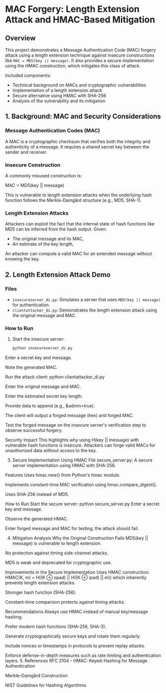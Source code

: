 # MAC Forgery: Length Extension Attack and HMAC-Based Mitigation

## Overview

This project demonstrates a Message Authentication Code (MAC) forgery attack using a length extension technique against insecure constructions like `MAC = MD5(key || message)`. It also provides a secure implementation using the HMAC construction, which mitigates this class of attack.

Included components:

- Technical background on MACs and cryptographic vulnerabilities
- Implementation of a length extension attack
- Secure alternative using HMAC with SHA-256
- Analysis of the vulnerability and its mitigation

## 1. Background: MAC and Security Considerations

### Message Authentication Codes (MAC)

A MAC is a cryptographic checksum that verifies both the integrity and authenticity of a message. It requires a shared secret key between the sender and receiver.

### Insecure Construction

A commonly misused construction is:

MAC = MD5(key || message)


This is vulnerable to length extension attacks when the underlying hash function follows the Merkle-Damgård structure (e.g., MD5, SHA-1).

### Length Extension Attacks

Attackers can exploit the fact that the internal state of hash functions like MD5 can be inferred from the hash output. Given:

- The original message and its MAC,
- An estimate of the key length,

An attacker can compute a valid MAC for an extended message without knowing the key.

## 2. Length Extension Attack Demo

### Files

- `insecureserver_di.py`: Simulates a server that uses `MD5(key || message)` for authentication.
- `clientattacker_di.py`: Demonstrates the length extension attack using the original message and MAC.

### How to Run

1. Start the insecure server:
   ```bash
   python insecureserver_di.py
Enter a secret key and message.

Note the generated MAC.

Run the attack client:
python clientattacker_di.py


Enter the original message and MAC.

Enter the estimated secret key length.

Provide data to append (e.g., &admin=true).

The client will output a forged message (hex) and forged MAC.

Test the forged message on the insecure server's verification step to observe successful forgery.

Security Impact
This highlights why using H(key || message) with vulnerable hash functions is insecure. Attackers can forge valid MACs for unauthorized data without access to the key.

3. Secure Implementation Using HMAC
File
secure_server.py: A secure server implementation using HMAC with SHA-256.

Features
Uses hmac.new() from Python's hmac module.

Implements constant-time MAC verification using hmac.compare_digest().

Uses SHA-256 instead of MD5.

How to Run
Start the secure server:
python secure_server.py
Enter a secret key and message.

Observe the generated HMAC.

Enter forged message and MAC for testing; the attack should fail.

4. Mitigation Analysis
Why the Original Construction Fails
MD5(key || message) is vulnerable to length extension.

No protection against timing side-channel attacks.

MD5 is weak and deprecated for cryptographic use.

Improvements in the Secure Implementation
Uses HMAC construction:
HMAC(K, m) = H((K ⊕ opad) || H((K ⊕ ipad) || m))
which inherently prevents length extension attacks.

Stronger hash function (SHA-256).

Constant-time comparison protects against timing attacks.

Recommendations
Always use HMAC instead of manual key/message hashing.

Prefer modern hash functions (SHA-256, SHA-3).

Generate cryptographically secure keys and rotate them regularly.

Include nonces or timestamps in protocols to prevent replay attacks.

Enforce defense-in-depth measures such as rate limiting and authentication layers.
5. References
RFC 2104 - HMAC: Keyed-Hashing for Message Authentication

Merkle–Damgård Construction

NIST Guidelines for Hashing Algorithms
